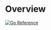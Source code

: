 # Overview

[![Go Reference](https://pkg.go.dev/badge/github.com/aws/aws-lambda-go/lambdacontext.svg)](https://pkg.go.dev/github.com/aws/aws-lambda-go/lambdacontext)
